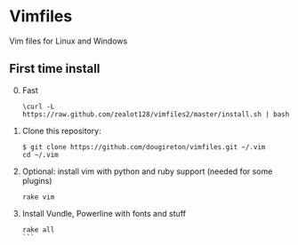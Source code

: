 Vimfiles
========

Vim files for Linux and Windows


## First time install 

0. Fast

    ```
    \curl -L https://raw.github.com/zealot128/vimfiles2/master/install.sh | bash
    ```


1. Clone this repository:

    ```
    $ git clone https://github.com/dougireton/vimfiles.git ~/.vim
    cd ~/.vim
    ````


2. Optional: install vim with python and ruby support (needed for some plugins) 

    ```
    rake vim
    ```

3. Install Vundle, Powerline with fonts and stuff

    ````
    rake all
    ```

